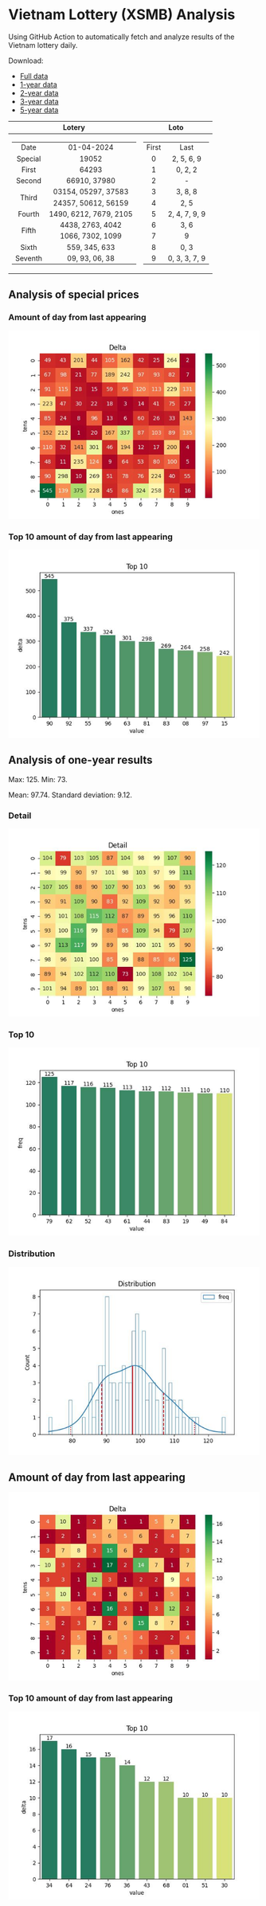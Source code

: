 # Vietnam Lottery (XSMB) Analysis

Using GitHub Action to automatically fetch and analyze results of the Vietnam lottery daily.

Download:

* [Full data](https://raw.githubusercontent.com/khiemdoan/vietnam-lottery-xsmb-analysis/main/results/xsmb.csv)
* [1-year data](https://raw.githubusercontent.com/khiemdoan/vietnam-lottery-xsmb-analysis/main/results/xsmb_1_year.csv)
* [2-year data](https://raw.githubusercontent.com/khiemdoan/vietnam-lottery-xsmb-analysis/main/results/xsmb_2_year.csv)
* [3-year data](https://raw.githubusercontent.com/khiemdoan/vietnam-lottery-xsmb-analysis/main/results/xsmb_3_year.csv)
* [5-year data](https://raw.githubusercontent.com/khiemdoan/vietnam-lottery-xsmb-analysis/main/results/xsmb_5_year.csv)

| Lotery      | Loto |
| :-----------: | :-----------: |
| <table><tr><td>Date</td><td>01-04-2024</td></tr><tr><td>Special</td><td>19052</td></tr><tr><td>First</td><td>64293</td></tr><tr><td>Second</td><td>66910, 37980</td></tr><tr><td rowspan="2">Third</td><td>03154, 05297, 37583</td></tr><tr><td>24357, 50612, 56159</td></tr><tr><td>Fourth</td><td>1490, 6212, 7679, 2105</td></tr><tr><td rowspan="2">Fifth</td><td>4438, 2763, 4042</td></tr><tr><td>1066, 7302, 1099</td></tr><tr><td>Sixth</td><td>559, 345, 633</td></tr><tr><td>Seventh</td><td>09, 93, 06, 38</td></tr></table> | <table><tr><td>First</td><td>Last</td></tr><tr><td>0</td><td>2, 5, 6, 9</td></tr><tr><td>1</td><td>0, 2, 2</td></tr><tr><td>2</td><td>-</td></tr><tr><td>3</td><td>3, 8, 8</td></tr><tr><td>4</td><td>2, 5</td></tr><tr><td>5</td><td>2, 4, 7, 9, 9</td></tr><tr><td>6</td><td>3, 6</td></tr><tr><td>7</td><td>9</td></tr><tr><td>8</td><td>0, 3</td></tr><tr><td>9</td><td>0, 3, 3, 7, 9</td></tr></table> |


<h2>Analysis of special prices</h2>

<h3>Amount of day from last appearing</h3>

![Delta](images/special_delta.jpg)

<h3>Top 10 amount of day from last appearing</h3>

![Delta top 10](images/special_delta_top_10.jpg)

<h2>Analysis of one-year results</h2>

Max: 125. Min: 73.

Mean: 97.74. Standard deviation: 9.12.

<h3>Detail</h3>

![Detail](images/heatmap.jpg)

<h3>Top 10</h3>

![Top 10](images/top-10.jpg)

<h3>Distribution</h3>

![Distribution](images/distribution.jpg)

<h2>Amount of day from last appearing</h2>

![Delta](images/delta.jpg)

<h3>Top 10 amount of day from last appearing</h3>

![Delta top 10](images/delta_top_10.jpg)